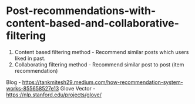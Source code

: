 # Post-recommendations-with-content-based-and-collaborative-filtering

 1. Content based filtering method - Recommend similar posts which users liked in past.
 2. Collaborating filtering method - Recommend similar post to post (item recommendation)

Blog - https://tankmitesh29.medium.com/how-recommendation-system-works-855658527e13
Glove Vector - https://nlp.stanford.edu/projects/glove/
